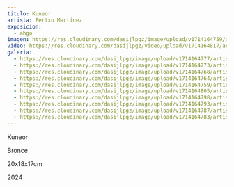 ```yaml
---
titulo: Kuneor
artista: Fertxu Martínez
exposicion:
  - ahgo
imagen: https://res.cloudinary.com/dasijlpgz/image/upload/v1714164759/artistas/Fertxu%20Mart%C3%ADnez%20-%20Expo%20en%20Santurtxi/Kuneor/P1090384.jpg
video: https://res.cloudinary.com/dasijlpgz/video/upload/v1714164817/artistas/Fertxu%20Mart%C3%ADnez%20-%20Expo%20en%20Santurtxi/Kuneor/Sin_t%C3%ADtulo_1.mp4
galeria:
  - https://res.cloudinary.com/dasijlpgz/image/upload/v1714164777/artistas/Fertxu%20Mart%C3%ADnez%20-%20Expo%20en%20Santurtxi/Kuneor/P1090392.jpg
  - https://res.cloudinary.com/dasijlpgz/image/upload/v1714164773/artistas/Fertxu%20Mart%C3%ADnez%20-%20Expo%20en%20Santurtxi/Kuneor/P1090390.jpg
  - https://res.cloudinary.com/dasijlpgz/image/upload/v1714164768/artistas/Fertxu%20Mart%C3%ADnez%20-%20Expo%20en%20Santurtxi/Kuneor/P1090388.jpg
  - https://res.cloudinary.com/dasijlpgz/image/upload/v1714164764/artistas/Fertxu%20Mart%C3%ADnez%20-%20Expo%20en%20Santurtxi/Kuneor/P1090385.jpg
  - https://res.cloudinary.com/dasijlpgz/image/upload/v1714164759/artistas/Fertxu%20Mart%C3%ADnez%20-%20Expo%20en%20Santurtxi/Kuneor/P1090384.jpg
  - https://res.cloudinary.com/dasijlpgz/image/upload/v1714164805/artistas/Fertxu%20Mart%C3%ADnez%20-%20Expo%20en%20Santurtxi/Kuneor/P1090397.jpg
  - https://res.cloudinary.com/dasijlpgz/image/upload/v1714164798/artistas/Fertxu%20Mart%C3%ADnez%20-%20Expo%20en%20Santurtxi/Kuneor/P1090396.jpg
  - https://res.cloudinary.com/dasijlpgz/image/upload/v1714164793/artistas/Fertxu%20Mart%C3%ADnez%20-%20Expo%20en%20Santurtxi/Kuneor/P1090395.jpg
  - https://res.cloudinary.com/dasijlpgz/image/upload/v1714164787/artistas/Fertxu%20Mart%C3%ADnez%20-%20Expo%20en%20Santurtxi/Kuneor/P1090394.jpg
  - https://res.cloudinary.com/dasijlpgz/image/upload/v1714164783/artistas/Fertxu%20Mart%C3%ADnez%20-%20Expo%20en%20Santurtxi/Kuneor/P1090393.jpg
---
```

Kuneor

Bronce

20x18x17cm

2024
